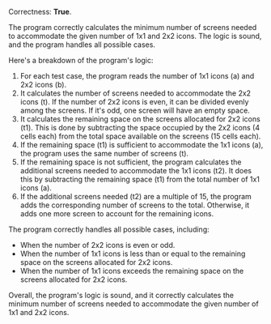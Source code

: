 Correctness: **True**.

The program correctly calculates the minimum number of screens needed to accommodate the given number of 1x1 and 2x2 icons. The logic is sound, and the program handles all possible cases.

Here's a breakdown of the program's logic:

1. For each test case, the program reads the number of 1x1 icons (a) and 2x2 icons (b).
2. It calculates the number of screens needed to accommodate the 2x2 icons (t). If the number of 2x2 icons is even, it can be divided evenly among the screens. If it's odd, one screen will have an empty space.
3. It calculates the remaining space on the screens allocated for 2x2 icons (t1). This is done by subtracting the space occupied by the 2x2 icons (4 cells each) from the total space available on the screens (15 cells each).
4. If the remaining space (t1) is sufficient to accommodate the 1x1 icons (a), the program uses the same number of screens (t).
5. If the remaining space is not sufficient, the program calculates the additional screens needed to accommodate the 1x1 icons (t2). It does this by subtracting the remaining space (t1) from the total number of 1x1 icons (a).
6. If the additional screens needed (t2) are a multiple of 15, the program adds the corresponding number of screens to the total. Otherwise, it adds one more screen to account for the remaining icons.

The program correctly handles all possible cases, including:

* When the number of 2x2 icons is even or odd.
* When the number of 1x1 icons is less than or equal to the remaining space on the screens allocated for 2x2 icons.
* When the number of 1x1 icons exceeds the remaining space on the screens allocated for 2x2 icons.

Overall, the program's logic is sound, and it correctly calculates the minimum number of screens needed to accommodate the given number of 1x1 and 2x2 icons.